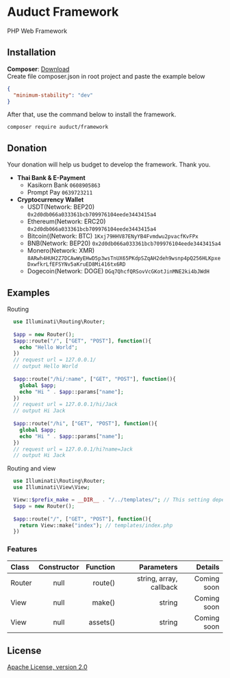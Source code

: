 # Auduct Framework
PHP Web Framework
## Installation
**Composer**: [Download](https://getcomposer.org/download/)  
Create file composer.json in root project and paste the example below
```json
{
  "minimum-stability": "dev"
}
```
After that, use the command below to install the framework.
```shell
composer require auduct/framework
```
## Donation
Your donation will help us budget to develop the framework. Thank you.
- **Thai Bank & E-Payment**
  - Kasikorn Bank ```0608905863```
  - Prompt Pay ```0639723211```
- **Cryptocurrency Wallet**
  - USDT(Network: BEP20) ```0x2d0db066a033361bcb709976104eede3443415a4```
  - Ethereum(Network: ERC20) ```0x2d0db066a033361bcb709976104eede3443415a4```
  - Bitcoin((Network: BTC) ```1Kxj79HHV87ENyYB4Fvmdwu2pvacfKvFPx```
  - BNB(Network: BEP20) ```0x2d0db066a033361bcb709976104eede3443415a4```
  - Monero(Network: XMR) ```8ARwh4HUH2Z7DCAwWyEHwD5p3wsTnUX65PKdpSZqAH2deh9wsnp4pQ256HLKpxeDxwfkrLfEFSYNv5aKruED8Mi416tx6RD```
  - Dogecoin(Network: DOGE) ```DGq7QhcfQRSovVcGKotJinMNE2ki4bJWdH```
  
## Examples
Routing
```php
  use Illuminati\Routing\Router;
  
  $app = new Router();
  $app::route("/", ["GET", "POST"], function(){
    echo "Hello World";
  })
  // request url = 127.0.0.1/
  // output Hello World
  
  $app::route("/hi/:name", ["GET", "POST"], function(){
    global $app;
    echo "Hi " . $app::params["name"];
  })
  // request url = 127.0.0.1/hi/Jack
  // output Hi Jack
  
  $app::route("/hi", ["GET", "POST"], function(){
    global $app;
    echo "Hi " . $app::params["name"];
  })
  // request url = 127.0.0.1/hi?name=Jack
  // output Hi Jack
```
Routing and view
```php
  use Illuminati\Routing\Router;
  use Illuminati\View\View;

  View::$prefix_make = __DIR__ . "/../templates/"; // This setting depends on your project structure.
  $app = new Router();
  
  $app::route("/", ["GET", "POST"], function(){
    return View::make("index"); // templates/index.php
  })
```
### Features
| Class | Constructor |  Function | Parameters | Details |
| :-------- | :--------: | ---------: | ---------: | ---------: |
|   Router   |   null   |    route()   |    string, array, callback   | Coming soon |
|   View   |   null   |    make()   |    string   |  Coming soon |
|   View   |   null   |    assets()   |    string   |  Coming soon |

## License
[Apache License, version 2.0](https://github.com/mantvmass/Auduct/blob/main/LICENSE.md)
